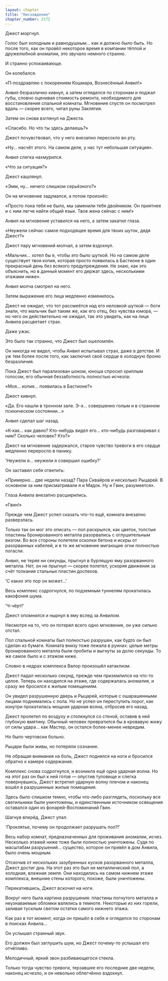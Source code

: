 ```yaml
---
layout: chapter
title: "Нисхождение"
chapter_number: 2172
---
```




Джест моргнул.

Голос был холодным и равнодушным... как и должно было быть. Но после того, как он провёл некоторое время в компании тёплой и дружелюбной аномалии, это звучало немного странно.

И странно успокаивающе.

Он колебался.

«П-поздравляю с покорением Кошмара, Вознесённый Анвил!»

Анвил безразлично кивнул, а затем огляделся по сторонам и поджал губы, словно оценивая стоимость ремонта, необходимого для восстановления спальной комнаты. Мгновение спустя он посмотрел вдаль — скорее всего, читал руны Заклятия.

Затем он снова взглянул на Джеста.

«Спасибо. Но что ты здесь делаешь?»

Джест почувствовал, что у него внезапно пересохло во рту.

«Ну... насчёт этого. На самом деле, у нас тут небольшая ситуация».

Анвил слегка нахмурился.

«Что за ситуация?»

Джест кашлянул.

«Эмм, ну... ничего слишком серьёзного?»

Он на мгновение задумался, а потом произнёс:

«Просто пока тебя не было, мы заменили тебя двойником. Он приятнее и с ним легче найти общий язык. Твоя жена сейчас с ним!»

Анвил на мгновение уставился на него, а затем закатил глаза.

«Неужели сейчас самое подходящее время для твоих шуток, дядя Джест?»

Джест пару мгновений молчал, а затем вздохнул.

«Мальчик... хотел бы я, чтобы это было шуткой. Но на самом деле существует твоя копия, которая просто появилась в Бастионе в один прекрасный день без всякого предупреждения. Не знаю, как это объяснить, но в данный момент его держат здесь, несколькими этажами ниже».

Анвил молча смотрел на него.

Затем выражение его лица медленно изменилось.

Джест не ожидал, что тот рассмеётся над его неловкой шуткой — боги знали, что мальчик был таким же, как его отец, без чувства юмора, — но чего он действительно не ожидал, так это увидеть, как на лице Анвила расцветает страх.

Даже ужас.

Это было так странно, что Джест был ошеломлён.

Он никогда не видел, чтобы Анвил испытывал страх, даже в детстве. И уж тем более после того, как заключил своё сердце в холодную броню безразличия.

Пока Джест был парализован шоком, юноша спросил хриплым голосом, его обычная беззаботность полностью исчезла:

«Моя... копия... появилась в Бастионе?»

Джест кивнул.

«Да. Его нашли в тронном зале. Э-э... совершенно голым и в странном психическом состоянии...»

Анвил сделал шаг назад.

«К-как... как давно? Кто-нибудь видел его... кто-нибудь разговаривал с ним? Сколько человек? Кто?»

Джест на мгновение задержался, старое чувство тревоги в его сердце медленно переросло в панику.

'Неужели я... неужели я совершил ошибку?'

Он заставил себя ответить:

«Примерно... две недели назад? Пара Сквайров и несколько Рыцарей. В основном за ним присматривали я и Мадок. Ну и Гвин, разумеется».

Глаза Анвила внезапно расширились.

«Гвин!»

Прежде чем Джест успел сказать что-то ещё, комната внезапно разверзлась.

Только так он мог это описать — пол раскрылся, как цветок, толстые пластины бронированного металла разорвались с оглушительным визгом. Во все стороны полетели осколки бетона и искры от разорванных кабелей, и в то же мгновение мигающие огни полностью погасли.

Анвил, не теряя ни секунды, прыгнул в бурлящую яму разорванного металла. Нет, он не прыгнул — скорее полетел, ускоряя движения за счёт толкания стальных пластин доспехов.

'С каких это пор он может...'

Весь комплекс содрогнулся, по подземным туннелям прокатилась какофония шума.

'Ч-чёрт!'

Джест опомнился и нырнул в яму вслед за Анвилом.

Несмотря на то, что он потерял всего одно мгновение, он уже сильно отстал.

Пол спальной комнаты был полностью разрушен, как будто он был сделан из бумаги. Комната внизу тоже лежала в руинах: целые метры бронированного металла были пробиты и выгнуты за долю секунды. То же самое было и с этажом ниже.

Словно в недрах комплекса Валор произошёл катаклизм.

Джест падал несколько секунд, прежде чем приземлился на что-то целое. Теперь он находился на этаже, где содержалась аномалия, и сразу же бросился к жилым помещениям.

Он увидел разрушенную дверь и Рыцарей, которые с ошарашенными лицами поднимались с пола. Но не успел он переступить порог, как изнутри прокатилась мощная ударная волна, отбросив его назад.

Джест пролетел по воздуху и столкнулся со стеной, оставив в ней глубокую вмятину. Обычный человек превратился бы в кровавую жижу от силы удара... как Мастер, он остался более-менее невредим.

Но было чертовски больно.

Рыцари были живы, но потеряли сознание.

Не обращая внимания на боль, Джест поднялся на ноги и бросился обратно к камере содержания.

Комплекс снова содрогнулся, и возникла ещё одна ударная волна. Но на этот раз он был к ней готов — опустив туловище и слегка повернувшись, Джест встретил ударную волну плечом и наконец вошёл в разрушенные жилые помещения.

Здесь было слишком темно, чтобы что-либо разглядеть, поскольку все светильники были уничтожены, и единственным источником освещения оставался один из фонарей-Воспоминаний Гвин.

Шагнув вперёд, Джест упал.

'Проклятье, почему он продолжает разрушать пол?!'

Весь набор комнат, предназначенных для проживания аномалии, исчез. Несколько этажей ниже тоже были полностью уничтожены. Судя по масштабам разрушений... существо, которое он привёл в дом Анвила, было очень мощным.

Отскочив от нескольких зазубренных кусков разорванного металла, Джест достиг дна. На этот раз это был не металлический пол, а холодная, влажная земля. Они находились на самом нижнем этаже комплекса, внешние стены которого, похоже, были уничтожены.

Перекатившись, Джест вскочил на ноги.

Вокруг него была картина разрушения: пластины погнутого металла и неузнаваемые обломки валялись в темноте. Некоторые из них горели, заливая тусклым светом остатки самого нижнего этажа.

Как раз в тот момент, когда он пришёл в себя и огляделся по сторонам в поисках Анвила...

Он услышал странный звук.

Его должен был заглушить шум, но Джест почему-то услышал его отчётливо.

Мелодичный, яркий звон разбивающегося стекла.

Только тогда чувство тревоги, терзавшее его последние две недели, наконец исчезло, и он невольно облегчённо вздохнул.

